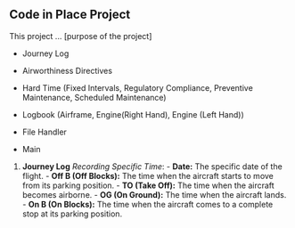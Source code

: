 ## Code in Place Project

This project ... [purpose of the project]

- Journey Log
- Airworthiness Directives
- Hard Time (Fixed Intervals, Regulatory Compliance, Preventive Maintenance, Scheduled Maintenance)
- Logbook (Airframe, Engine(Right Hand), Engine (Left Hand))

- File Handler
- Main

1. **Journey Log**
    *Recording Specific Time*:
        - __Date:__ The specific date of the flight.
        - __Off B (Off Blocks):__ The time when the aircraft starts to move from its parking position.
        - __TO (Take Off):__ The time when the aircraft becomes airborne.
        - __OG (On Ground):__ The time when the aircraft lands.
        - __On B (On Blocks):__ The time when the aircraft comes to a complete stop at its parking position.

